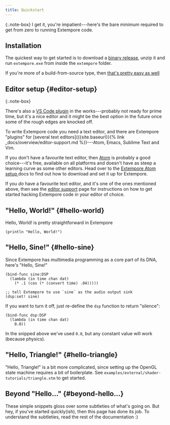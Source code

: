 ```yaml
---
title: Quickstart
---
```


{:.note-box}
I get it, you're impatient---here's the bare minimum required to get
from zero to running Extempore code.

## Installation

The quickest way to get started is to download a [binary
release](https://github.com/digego/extempore/releases), unzip it and run
`extempore.exe` from inside the `extempore` folder.

If you're more of a build-from-source type, then [that's pretty easy as
well]({{site.baseurl}}/docs/overview/install/#build-from-source)

## Editor setup {#editor-setup}

{:.note-box}

There's also a [VS Code
plugin](https://github.com/extemporelang/extempore4vscode) in the
works---probably not ready for prime time, but it's a nice editor and it might
be the best option in the future once some of the rough edges are knocked off.

To write Extempore code you need a text editor, and there are Extempore
"plugins" for [several text editors]({{site.baseurl}}{% link
_docs/overview/editor-support.md %})---Atom, Emacs, Sublime Text and Vim.

If you don't have a favourite text editor, then [Atom](https://atom.io/) is
probably a good choice---it's free, available on all platforms and doesn't have
as steep a learning curve as some other editors. Head over to the [Extempore
Atom setup
]({{site.baseurl}}/docs/overview/editor-support/#extempore-atom-setup) docs to
find out how to download and set it up for Extempore.

If you *do* have a favourite text editor, and it's one of the ones mentioned
above, then see the [editor
support]({{site.baseurl}}/docs/overview/editor-support/) page for instructions
on how to get started hacking Extempore code in your editor of choice.

## "Hello, World!" {#hello-world}

Hello, World! is pretty straightforward in Extempore

~~~~ sourceCode
(println "Hello, World!")
~~~~

## "Hello, Sine!" {#hello-sine}

Since Extempore has multimedia programming as a core part of its DNA,
here's "Hello, Sine!"

~~~~ sourceCode
(bind-func sine:DSP
  (lambda (in time chan dat)
    (* .1 (cos (* (convert time) .04)))))

;; tell Extempore to use `sine` as the audio output sink
(dsp:set! sine)
~~~~

If you want to turn it off, just re-define the `dsp` function to return
"silence":

```
(bind-func dsp:DSP
  (lambda (in time chan dat)
    0.0))
```

In the snipped above we've used `0.0`, but any constant value will work (because
physics).

## "Hello, Triangle!" {#hello-triangle}

"Hello, Triangle!" is a bit more complicated, since setting up the
OpenGL state machine requires a bit of boilerplate. See
`examples/external/shader-tutorials/triangle.xtm` to get started.

## Beyond "Hello..." {#beyond-hello...}

These simple snippets gloss over some subtleties of what's going on. But
hey, if you've started quickly(ish), then this page has done its job. To
understand the subtleties, read the rest of the documentation :)
